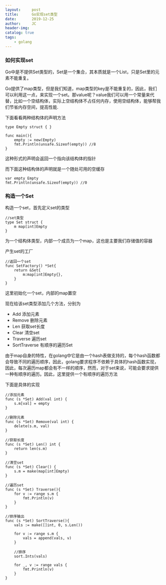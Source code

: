 ```yaml
---
layout:     post
title:      Go实现set类型
date:       2019-12-25
author:     JC
header-img: 
catalog: true
tags:
    - golang
---
```


### 如何实现set
Go中是不提供Set类型的，Set是一个集合，其本质就是一个List，只是Set里的元素不能重复。

Go提供了map类型，但是我们知道，map类型的key是不能重复的，因此，我们可以利用这一点，来实现一个set。那value呢？value我们可以用一个常量来代替，比如一个空结构体，实际上空结构体不占任何内存，使用空结构体，能够帮我们节省内存空间，提高性能.

下面看看两种结构体的声明方法

```
type Empty struct { }

func main(){
    empty := new(Empty)
    fmt.Println(unsafe.Sizeof(empty)) //8
}
```
这种形式的声明会返回一个指向该结构体的指针

而下面这种结构体的声明就是一个随处可用的空缓存
```
var empty Empty
fmt.Println(unsafe.Sizeof(empty)) //0
```
### 构造一个Set
构造一个set，首先定义set的类型
```
//set类型
type Set struct {
    m map[int]Empty
}
```
为一个结构体类型，内部一个成员为一个map，这也是主要我们存储值的容器

产生set的工厂
```
//返回一个set
func SetFactory() *Set{
    return &Set{
        m:map[int]Empty{},
    }
}
```
这里初始化一个set，内部的map置空

现在给该set类型添加几个方法，分别为

- Add 添加元素
- Remove 删除元素
- Len 获取set长度
- Clear 清空set
- Traverse 遍历set
- SortTraverse 有顺序的遍历Set

由于map自身的特性，在golang中它是由一个hash表做支持的，每个hash函数都会导致不同的遍历顺序，因此，golang要求程序不依赖于具体的hash函数实现，因此，每次遍历map都会有不一样的顺序，然而，对于set来说，可能会要求提供一种有顺序的遍历。因此，这里提供一个有顺序的遍历方法

下面是具体的实现

```
//添加元素
func (s *Set) Add(val int) {
    s.m[val] = empty
}

//删除元素
func (s *Set) Remove(val int) {
    delete(s.m, val)
}

//获取长度
func (s *Set) Len() int {
    return len(s.m)
}

//清空set
func (s *Set) Clear() {
    s.m = make(map[int]Empty)
}

//遍历set
func (s *Set) Traverse(){
    for v := range s.m {
        fmt.Println(v)
    }
}

//排序输出 
func (s *Set) SortTraverse(){
    vals := make([]int, 0, s.Len())

    for v := range s.m {
        vals = append(vals, v)
    }

    //排序
    sort.Ints(vals)

    for _, v := range vals {
        fmt.Println(v)
    }
}
```